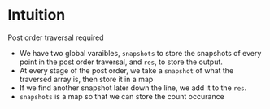 # Intuition
Post order traversal required
* We have two global varaibles, `snapshots` to store the snapshots of every point in the post order traversal, and `res`, to store the output.
* At every stage of the post order, we take a `snapshot` of what the traversed array is, then store it in a map
* If we find another snapshot later down the line, we add it to the `res`.
* `snapshots` is a map so that we can store the count occurance
